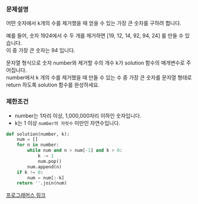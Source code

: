 ### 문제설명
어떤 숫자에서 k개의 수를 제거했을 때 얻을 수 있는 가장 큰 숫자를 구하려 합니다.

예를 들어, 숫자 1924에서 수 두 개를 제거하면 [19, 12, 14, 92, 94, 24] 를 만들 수 있습니다.  
이 중 가장 큰 숫자는 94 입니다.

문자열 형식으로 숫자 number와 제거할 수의 개수 k가 solution 함수의 매개변수로 주어집니다.  
number에서 k 개의 수를 제거했을 때 만들 수 있는 수 중 가장 큰 숫자를 문자열 형태로 return 하도록 solution 함수를 완성하세요.  

### 제한조건
* number는 1자리 이상, 1,000,000자리 이하인 숫자입니다.
* k는 1 이상 `number의 자릿수` 미만인 자연수입니다.

```python
def solution(number, k):
    num = []
    for n in number:
        while num and n > num[-1] and k > 0:
            k -= 1
            num.pop()
        num.append(n)
    if k != 0:
        num = num[:-k]
    return ''.join(num)
````

[프로그래머스 링크](https://programmers.co.kr/learn/courses/30/lessons/42883?language=python3)
